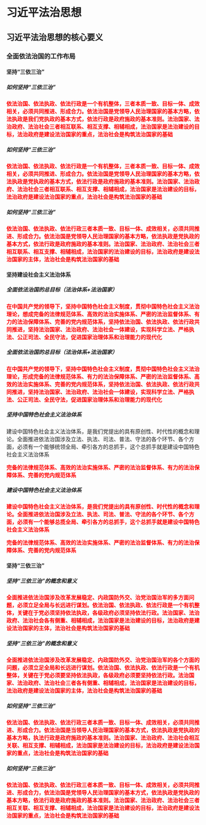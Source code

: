 # 习近平法治思想

## 习近平法治思想的核心要义

### 全面依法治国的工作布局

#### 坚持“三依三治”

##### 如何坚持“三依三治”

<strong style="color: red;">依法治国、依法执政、依法行政是一个有机整体，三者本质一致、目标一体、成效相关，必须共同推进、形成合力。依法治国是党领导人民治理国家的基本方略，依法执政是我们党执政的基本方式，依法行政是政府施政的基本准则。法治国家、法治政府、法治社会三者相互联系、相互支撑、相辅相成，法治国家是法治建设的目标，法治政府是建设法治国家的重点，法治社会是构筑法治国家的基础</strong>

##### 如何坚持“三依三治”

<strong style="color: red;">依法治国、依法执政、依法行政是一个有机整体，三者本质一致、目标一体、成效相关，必须共同推进、形成合力。依法治国是党领导人民治理国家的基本方略，依法执政是党执政的基本方式，依法行政是政府施政的基本准则。法治国家、法治政府、法治社会三者相互联系、相互支撑、相辅相成，法治国家是法治建设的目标，法治政府是建设法治国家的重点，法治社会是构筑法治国家的基础</strong>

##### 如何坚持“三依三治”

<strong style="color: red;">依法治国、依法执政、依法行政三者本质一致、目标一体、成效相关，必须共同推进、形成合力。依法治国是党领导人民治理国家的基本方略，依法执政是党执政的基本方式，依法行政是政府施政的基本准则。法治国家、法治政府、法治社会三者相互联系、相互支撑、相辅相成，法治国家的法治建设的目标，法治政府是建设法治国家的主体，法治社会是构筑法治国家的基础</strong>

#### 坚持建设社会主义法治体系

##### 全面依法治国的总目标（法治体系+法治国家）

<strong style="color: red;">在中国共产党的领导下，坚持中国特色社会主义制度，贯彻中国特色社会主义法治理论，想成完备的法律规范体系、高效的法治实施体系、严密的法治监督体系、有力的法治保障体系、完善的党内规范体系，坚持依法治国、依法执政、依法行政共同推进，坚持法治国家、法治政府、法治社会一体建设，实现科学立法、严格执法、公正司法、全民守法，促进国家治理体系和治理能力的现代化</strong>

##### 全面依法治国的总目标（法治体系+法治国家）

<strong style="color: red;">在中国共产党的领导下，坚持中国特色社会主义制度，贯彻中国特色社会主义法治理论，形成完备的法律规范体系、有力的法治保障体系、严密的法治监督体系、高效的法治实施体系、完善的党内规范体系，坚持依法治国、依法执政、依法行政共同推进，坚持法治国家、法治政府、法治社会一体建设，实现科学立法、严格执法、公正司法、全民守法，促进国家治理体系和治理能力的现代化</strong>

##### 坚持中国特色社会主义法治体系

<strong style="color: red;"></strong>建设中国特色社会主义法治体系，是我们党提出的具有原创性、时代性的概念和理论。全面推进依法治国涉及立法、执法、司法、普法、守法的各个环节、各个方面，必须有一个能够统领全局、牵引各方的总抓手，这个总抓手就是建设中国特色社会主义法治体系

<strong style="color: red;">完备的法律规范体系、高效的法治实施体系、严密的法治监督体系、有力的法治保障体系、完善的党内规范体系</strong>

##### 建设中国特色社会主义法治体系

<strong style="color: red;">建设中国特色社会主义法治体系，是我们党提出的具有原创性、时代性的概念和理论。全面推进依法治国涉及立法、执法、司法、普法、守法的各个环节、各个方面，必须有一个能够总揽全局、牵引各方的总抓手，这个总抓手就是建设中国特色社会主义法治体系</strong>

<strong style="color: red;">完备的法律规范体系、高效的法治实施体系、严密的法治监督体系、有力的法治保障体系、完善的党内规范体系</strong>

#### 坚持“三依三治”

##### 坚持“三依三治”的概念和意义

<strong style="color: red;">全面推进依法治国涉及改革发展稳定、内政国防外交、治党治国治军的多方面问题，必须立足全局与长远进行谋划。依法治国、依法执政、依法行政是一个有机整体，关键在于党必须坚持依法执政，各级政府必须坚持依法行政。法治国家、法治政府、法治社会各有侧重、相辅相成，法治国家是法治建设的目标，法治政府是建设法治国家的主体，法治社会是构筑法治国家的基础</strong>

##### 坚持“三依三治”的概念和意义

<strong style="color: red;">全面推进依法治国涉及改革发展稳定、内政国防外交、治党治国治军的各个方面的问题，必须立足全局和长远进行谋划。依法治国、依法执政、依法行政是一个有机整体，关键在于党必须要坚持依法执政，各级政府必须要坚持依法行政。法治国家、法治政府、法治社会三者各有侧重、相辅相成，法治国家是法治建设的目标，法治政府是建设法治国家的主体，法治社会是构筑法治国家的基础</strong>

##### 如何坚持“三依三治”

<strong style="color: red;">依法治国、依法执政、依法行政三者本质一致、目标一体、成效相关，必须共同推进、形成合力。依法治国是当领导人民治理国家的基本方式，依法执政是党执政的基本方略，执法行政是政府施政的基本准则。法治国家、法治政府、法治社会相互关联、相互支撑、相辅相成，法治国家是法治建设的目标，法治政府是建设法治国家的重点，法治社会是构筑法治国家的基础</strong>

##### 如何坚持“三依三治”

<strong style="color: red;">依法治国、依法执政、依法行政三者本质一致、目标一体、成效相关，必须共同推进、形成合力，依法治国是党领导人民治理国家的基本方式，依法执政是党执政的基本方略，依法行政是政府施政的基本准则。法治国家、法治政府、法治社会三者相互关联、相互支撑、相辅相成，法治国家是法治建设的目标，法治政府是建设法治国家的重点，法治社会是构筑法治国家的基础</strong>